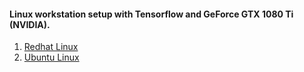#### Linux workstation setup with Tensorflow and GeForce GTX 1080 Ti (NVIDIA).

1) [Redhat Linux](RHEL_README.md)
2) [Ubuntu Linux](Ubuntu_README.md)

